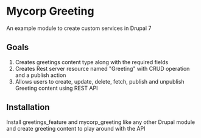 # Mycorp Greeting
An example module to create custom services in Drupal 7

## Goals
1. Creates greetings content type along with the required fields
2. Creates Rest server resource named "Greeting" with CRUD operation and a publish action
3. Allows users to create, update, delete, fetch, publish and unpublish Greeting content using REST API

## Installation
Install greetings_feature and mycorp_greeting like any other Drupal module and create greeting content to play around with the API

